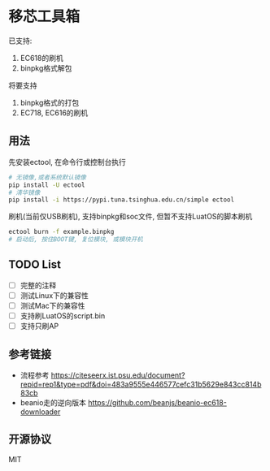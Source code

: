  # 移芯工具箱

已支持:
1. EC618的刷机
2. binpkg格式解包

将要支持
1. binpkg格式的打包
2. EC718, EC616的刷机

## 用法

先安装ectool, 在命令行或控制台执行

```bash
# 无镜像,或者系统默认镜像
pip install -U ectool
# 清华镜像
pip install -i https://pypi.tuna.tsinghua.edu.cn/simple ectool
```

刷机(当前仅USB刷机), 支持binpkg和soc文件, 但暂不支持LuatOS的脚本刷机

```bash
ectool burn -f example.binpkg
# 启动后, 按住BOOT键, 复位模块, 或模块开机
```

## TODO List

* [ ] 完整的注释
* [ ] 测试Linux下的兼容性
* [ ] 测试Mac下的兼容性
* [ ] 支持刷LuatOS的script.bin
* [ ] 支持只刷AP

## 参考链接

* 流程参考 https://citeseerx.ist.psu.edu/document?repid=rep1&type=pdf&doi=483a9555e446577cefc31b5629e843cc814b83cb
* beanio走的逆向版本 https://github.com/beanjs/beanio-ec618-downloader

## 开源协议

MIT
